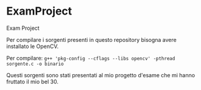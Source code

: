 ExamProject
===========

Exam Project

Per compilare i sorgenti presenti in questo repository bisogna avere installato le OpenCV.

Per compilare:
`g++ 'pkg-config --cflags --libs opencv' -pthread sorgente.c -o binario`

Questi sorgenti sono stati presentati al mio progetto d'esame che mi hanno fruttato il mio bel 30.
